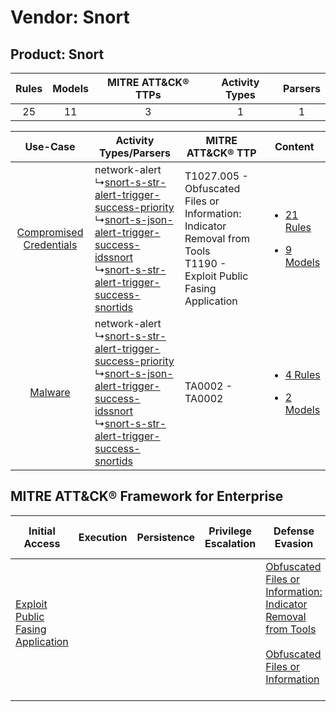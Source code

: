 Vendor: Snort
=============
Product: Snort
--------------
| Rules | Models | MITRE ATT&CK® TTPs | Activity Types | Parsers |
|:-----:|:------:|:------------------:|:--------------:|:-------:|
|  25   |   11   |         3          |       1        |    1    |

|    Use-Case    | Activity Types/Parsers    | MITRE ATT&CK® TTP    | Content    |
|:----:| ---- | ---- | ---- |
| [Compromised Credentials](../../../UseCases/uc_compromised_credentials.md) |  network-alert<br> ↳[snort-s-str-alert-trigger-success-priority](Ps/pC_snortsstralerttriggersuccesspriority.md)<br> ↳[snort-s-json-alert-trigger-success-idssnort](Ps/pC_snortsjsonalerttriggersuccessidssnort.md)<br> ↳[snort-s-str-alert-trigger-success-snortids](Ps/pC_snortsstralerttriggersuccesssnortids.md)<br> | T1027.005 - Obfuscated Files or Information: Indicator Removal from Tools<br>T1190 - Exploit Public Fasing Application<br> | [<ul><li>21 Rules</li></ul><ul><li>9 Models</li></ul>](RM/r_m_snort_snort_Compromised_Credentials.md) |
|    [Malware](../../../UseCases/uc_malware.md)    |  network-alert<br> ↳[snort-s-str-alert-trigger-success-priority](Ps/pC_snortsstralerttriggersuccesspriority.md)<br> ↳[snort-s-json-alert-trigger-success-idssnort](Ps/pC_snortsjsonalerttriggersuccessidssnort.md)<br> ↳[snort-s-str-alert-trigger-success-snortids](Ps/pC_snortsstralerttriggersuccesssnortids.md)<br> | TA0002 - TA0002<br>    | [<ul><li>4 Rules</li></ul><ul><li>2 Models</li></ul>](RM/r_m_snort_snort_Malware.md)    |

MITRE ATT&CK® Framework for Enterprise
--------------------------------------
| Initial Access                                                                         | Execution | Persistence | Privilege Escalation | Defense Evasion                                                                                                                                                                                            | Credential Access | Discovery | Lateral Movement | Collection | Command and Control | Exfiltration | Impact |
| -------------------------------------------------------------------------------------- | --------- | ----------- | -------------------- | ---------------------------------------------------------------------------------------------------------------------------------------------------------------------------------------------------------- | ----------------- | --------- | ---------------- | ---------- | ------------------- | ------------ | ------ |
| [Exploit Public Fasing Application](https://attack.mitre.org/techniques/T1190)<br><br> |           |             |                      | [Obfuscated Files or Information: Indicator Removal from Tools](https://attack.mitre.org/techniques/T1027/005)<br><br>[Obfuscated Files or Information](https://attack.mitre.org/techniques/T1027)<br><br> |                   |           |                  |            |                     |              |        |